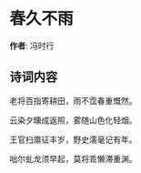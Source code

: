 # 春久不雨

**作者**: 冯时行

## 诗词内容

老将百指寄耕田，雨不霑春重慨然。

云染夕曛成返照，雾随山色化轻烟。

王官扫廪征丰岁，野史濡毫记有年。

咄尔虬龙须早起，莫将乖懒滞重渊。

